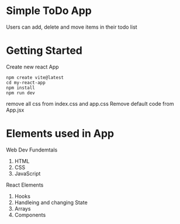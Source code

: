 <h1>Simple ToDo App</h1>
Users can add, delete and move items in their todo list

<h1>Getting Started</h1>

Create new react App

    npm create vite@latest
    cd my-react-app
    npm install
    npm run dev

remove all css from index.css and app.css
Remove default code from App.jsx

<h1>Elements used in App</h1>

Web Dev Fundemtals
<ol>
  <li>HTML</li>
  <li>CSS</li>
  <li>JavaScript</li>
</ol>

React Elements
<ol>
  <li>Hooks</li>
  <li>Handleing and changing State</li>
  <li>Arrays</li>
  <li>Components</li>
</ol>
